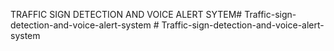 TRAFFIC SIGN DETECTION AND VOICE ALERT SYTEM#   T r a f f i c - s i g n - d e t e c t i o n - a n d - v o i c e - a l e r t - s y s t e m 
 
 #   T r a f f i c - s i g n - d e t e c t i o n - a n d - v o i c e - a l e r t - s y s t e m  
 